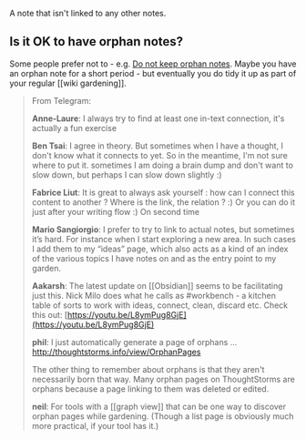 ---
---

A note that isn't linked to any other notes.

## Is it OK to have orphan notes?

Some people prefer not to - e.g. [Do not keep orphan notes](https://www.mentalnodes.com/do-not-keep-orphan-notes).
Maybe you have an orphan note for a short period - but eventually you do tidy it up as part of your regular [[wiki gardening]].

> From Telegram:
>
> **Anne-Laure**: I always try to find at least one in-text connection, it's actually a fun exercise
>
> **Ben Tsai**: I agree in theory. But sometimes when I have a thought, I don't know what it connects to yet. So in the meantime, I'm not sure where to put it. 
> sometimes I am doing a brain dump and don't want to slow down, but perhaps I can slow down slightly :)
>
> **Fabrice Liut**: 
> It is great to always ask yourself : how can I connect this content to another ? Where is the link, the relation ? :)
> Or you can do it just after your writing flow :)
> On second time
>
> **Mario Sangiorgio**: 
> I prefer to try to link to actual notes, but sometimes it’s hard. For instance when I start exploring a new area.
> In such cases I add them to my “ideas” page, which also acts as a kind of an index of the various topics I have notes on and as the entry point to my garden.
>
> **Aakarsh**: The latest update on [[Obsidian]] seems to be facilitating just this. Nick Milo does what he calls as #workbench - a kitchen table of sorts to work with ideas, connect, clean, discard etc. Check this out: [https://youtu.be/L8ymPug8GjE](https://youtu.be/L8ymPug8GjE)
>
> **phil**: I just automatically generate a page of orphans ... http://thoughtstorms.info/view/OrphanPages
>
> The other thing to remember about orphans is that they aren't necessarily born that way. Many orphan pages on ThoughtStorms are orphans because a page linking to them was deleted or edited.
>
> **neil**: For tools with a [[graph view]] that can be one way to discover orphan pages while gardening.  (Though a list page is obviously much more practical, if your tool has it.)
